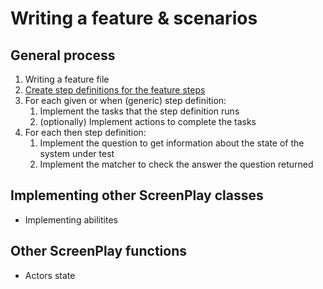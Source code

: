 # Writing a feature & scenarios

## General process

1. Writing a feature file
2. [Create step definitions for the feature steps](creating_step_definitions.md)
3. For each given or when (generic) step definition:
   1. Implement the tasks that the step definition runs
   2. (optionally) Implement actions to complete the tasks
4. For each then step definition:
   1. Implement the question to get information about the state of the system
   under test
   2. Implement the matcher to check the answer the question returned

## Implementing other ScreenPlay classes

* Implementing abilitites

## Other ScreenPlay functions

* Actors state
